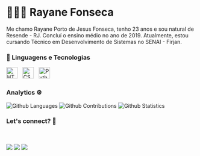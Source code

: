 # 👩🏻‍💻 Rayane Fonseca

Me chamo Rayane Porto de Jesus Fonseca, tenho 23 anos e sou natural de Resende - RJ. Concluí o ensino médio no ano de 2019. Atualmente, estou cursando Técnico em Desenvolvimento de Sistemas no SENAI - Firjan. 

### 🤖 Linguagens e Tecnologias

<img 
    align="left" 
    alt="HTML"
    title="HTML" 
    width="30px" 
    style="padding-right: 10px;" 
    src="https://cdn.jsdelivr.net/gh/devicons/devicon@latest/icons/html5/html5-original.svg" 
/>
<img 
    align="left" 
    alt="CSS" 
    title="CSS"
    width="30px" 
    style="padding-right: 10px;" 
    src="https://cdn.jsdelivr.net/gh/devicons/devicon@latest/icons/css3/css3-original.svg" 
/>
<img 
    align="left" 
    alt="Python" 
    title="Python"
    width="30px" 
    style="padding-right: 10px;" 
    src="https://cdn.jsdelivr.net/gh/devicons/devicon@latest/icons/python/python-original.svg" 
/>
<br></br>
### Analytics ⚙️

![Github Languages](https://github-readme-stats.vercel.app/api/top-langs/?username=rayane-fonseca&layout=compact&count_private=true)
![Github Contributions](https://github-readme-streak-stats.herokuapp.com/?user=rayane-fonseca&hide_border=true)
![Github Statistics](https://github-readme-stats.vercel.app/api/?username=rayane-fonseca&count_private=true&show_icons=true)

### Let's connect? 🤝 
 <br></br>
<a href="https://www.linkedin.com/in/rayane-porto-b84b272b0"><img src="https://img.shields.io/badge/LinkedIn-0077B5?style=for-the-badge&logo=linkedin&logoColor=white"/></a>
<a href="https://www.instagram.com/rportodj/"><img src="https://img.shields.io/badge/Instagram-E4405F?style=for-the-badge&logo=instagram&logoColor=white"/></a>
<a href="mailto:rayane15526@gmail.com"><img src="https://img.shields.io/badge/Gmail-D14836?style=for-the-badge&logo=gmail&logoColor=white"/></a>
